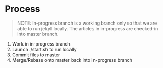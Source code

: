 # Process
> NOTE: In-progress branch is a working branch only so that we are able to run jekyll locally. The articles in in-progress are checked-in into master branch.

1. Work in in-progress branch
1. Launch ./start.sh to run locally
1. Commit files to master
1. Merge/Rebase onto master back into in-progress branch

